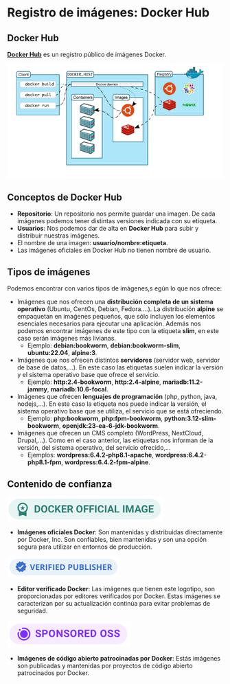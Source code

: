 # Registro de imágenes: Docker Hub

## Docker Hub

[**Docker Hub**](https://hub.docker.com/) es un registro público de imágenes Docker.

![ ](img/docker2.png)

## Conceptos de Docker Hub

* **Repositorio**: Un repositorio nos permite guardar una imagen. De cada imágenes podemos tener distintas versiones indicada con su etiqueta.
* **Usuarios**: Nos podemos dar de alta en **Docker Hub** para subir y distribuir nuestras imágenes.
* El nombre de una imagen: **usuario/nombre:etiqueta**.
* Las imágenes oficiales en Docker Hub no tienen nombre de usuario.

## Tipos de imágenes

Podemos encontrar con varios tipos de imágenes,s egún lo que nos ofrece:

* Imágenes que nos ofrecen una **distribución completa de un sistema operativo** (Ubuntu, CentOs, Debian, Fedora....). La distribución **alpine** se empaquetan en imaǵenes pequeños, que sólo incluyen los elementos esenciales necesarios para ejecutar una aplicación. Además nos podemos encontrar imágenes de este tipo con la etiqueta **slim**, en este caso serán imágenes más livianas.
    * Ejemplo: **debian:bookworm**, **debian:bookworm-slim**, **ubuntu:22.04**, **alpine:3**.
* Imágenes que nos ofrecen distintos **servidores** (servidor web, servidor de base de datos,...). En este caso las etiquetas suelen indicar la versión y el sistema operativo base que ofrece el servicio.
    * Ejemplo: **http:2.4-bookworm**, **http:2.4-alpine**, **mariadb:11.2-jammy**, **mariadb:10.6-focal**.
* Imágenes que ofrecen **lenguajes de programación** (php, python, java, nodejs,...). En este caso la etiqueta nos puede indicar la versión, el sistema operativo base que se utiliza, el servicio que se está ofreciendo.
    * Ejemplo: **php:bookworm**, **php:fpm-bookworm**, **python:3.12-slim-bookworm**, **openjdk:23-ea-6-jdk-bookworm**.
* Imágenes que ofrecen un CMS completo (WordPress, NextCloud, Drupal,...). Como en el caso anterior, las etiquetas nos informan de la versión, del sistema operativo, del servicio ofrecido,...
    * Ejemplos: **wordpress:6.4.2-php8.1-apache**, **wordpress:6.4.2-php8.1-fpm**, **wordpress:6.4.2-fpm-alpine**.


## Contenido de confianza

![ ](img/official-image-badge-iso.png)

* **Imágenes oficiales Docker**: Son mantenidas y distribuidas directamente por Docker, Inc. Son confiables, bien mantenidas y son una opción segura para utilizar en entornos de producción.

![ ](img/verified-publisher-badge-iso.png)

* **Editor verificado Docker**: Las imágenes que tienen este logotipo, son proporcionadas por editores verificados por Docker. Estas imágenes se caracterizan por su actualización continúa para evitar problemas de seguridad.

![ ](img/sponsored-badge-iso.png)

* **Imágenes de código abierto patrocinadas por Docker**: Estás imágenes son publicadas y mantenidas por proyectos de código abierto patrocinados por Docker.
